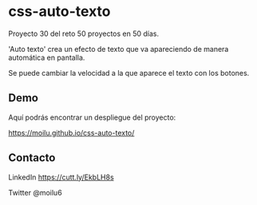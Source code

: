 # css-auto-texto

Proyecto 30 del reto 50 proyectos en 50 días.

'Auto texto' crea un efecto de texto que va apareciendo de manera automática en pantalla. 

Se puede cambiar la velocidad a la que aparece el texto con los botones.

## Demo

Aquí podrás encontrar un despliegue del proyecto:

https://moilu.github.io/css-auto-texto/

## Contacto 

LinkedIn https://cutt.ly/EkbLH8s

Twitter @moilu6


